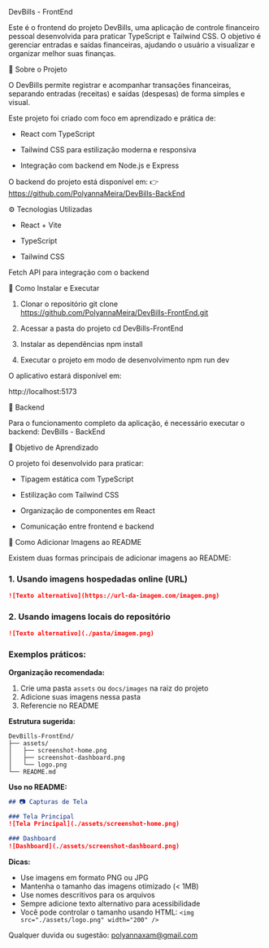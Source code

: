 DevBills - FrontEnd

Este é o frontend do projeto DevBills, uma aplicação de controle financeiro pessoal desenvolvida para praticar TypeScript e Tailwind CSS.
O objetivo é gerenciar entradas e saídas financeiras, ajudando o usuário a visualizar e organizar melhor suas finanças.

📘 Sobre o Projeto

O DevBills permite registrar e acompanhar transações financeiras, separando entradas (receitas) e saídas (despesas) de forma simples e visual.

Este projeto foi criado com foco em aprendizado e prática de:

- React com TypeScript

- Tailwind CSS para estilização moderna e responsiva

- Integração com backend em Node.js e Express

O backend do projeto está disponível em:
👉 https://github.com/PolyannaMeira/DevBills-BackEnd

⚙️ Tecnologias Utilizadas

- React + Vite

- TypeScript

- Tailwind CSS

Fetch API para integração com o backend

🚀 Como Instalar e Executar
1. Clonar o repositório
git clone https://github.com/PolyannaMeira/DevBills-FrontEnd.git

2. Acessar a pasta do projeto
cd DevBills-FrontEnd

3. Instalar as dependências
npm install

4. Executar o projeto em modo de desenvolvimento
npm run dev


O aplicativo estará disponível em:

http://localhost:5173

🔗 Backend

Para o funcionamento completo da aplicação, é necessário executar o backend:
DevBills - BackEnd

🧩 Objetivo de Aprendizado

O projeto foi desenvolvido para praticar:

- Tipagem estática com TypeScript

- Estilização com Tailwind CSS

- Organização de componentes em React

- Comunicação entre frontend e backend

📸 Como Adicionar Imagens ao README

Existem duas formas principais de adicionar imagens ao README:

### 1. Usando imagens hospedadas online (URL)
```markdown
![Texto alternativo](https://url-da-imagem.com/imagem.png)
```

### 2. Usando imagens locais do repositório
```markdown
![Texto alternativo](./pasta/imagem.png)
```

### Exemplos práticos:

**Organização recomendada:**
1. Crie uma pasta `assets` ou `docs/images` na raiz do projeto
2. Adicione suas imagens nessa pasta
3. Referencie no README

**Estrutura sugerida:**
```
DevBills-FrontEnd/
├── assets/
│   ├── screenshot-home.png
│   ├── screenshot-dashboard.png
│   └── logo.png
└── README.md
```

**Uso no README:**
```markdown
## 📷 Capturas de Tela

### Tela Principal
![Tela Principal](./assets/screenshot-home.png)

### Dashboard
![Dashboard](./assets/screenshot-dashboard.png)
```

**Dicas:**
- Use imagens em formato PNG ou JPG
- Mantenha o tamanho das imagens otimizado (< 1MB)
- Use nomes descritivos para os arquivos
- Sempre adicione texto alternativo para acessibilidade
- Você pode controlar o tamanho usando HTML: `<img src="./assets/logo.png" width="200" />`

Qualquer duvida ou sugestão:
polyannaxam@gmail.com

